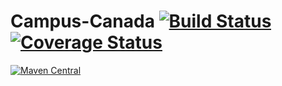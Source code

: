 # Campus-Canada [![Build Status](https://travis-ci.org/Trispa/Campus-Canada.svg?branch=master)](https://travis-ci.org/Trispa/Campus-Canada) [![Coverage Status](https://coveralls.io/repos/Trispa/Campus-Canada/badge.svg?branch=master&service=github)](https://coveralls.io/github/Trispa/Campus-Canada?branch=master)
[![Maven Central](https://maven-badges.herokuapp.com/maven-central/org.eluder.coveralls/Campus-Canada/badge.svg?style=flat-square)](https://maven-badges.herokuapp.com/maven-central/org.eluder.coveralls/Campus-Canada/)
